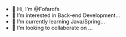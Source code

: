 - 👋 Hi, I’m @Fofarofa
- 👀 I’m interested in Back-end Development...
- 🌱 I’m currently learning Java/Spring...
- 💞️ I’m looking to collaborate on ...

<!---
larissaatavares/larissaatavares is a ✨ special ✨ repository because its `README.md` (this file) appears on your GitHub profile.
You can click the Preview link to take a look at your changes.
--->
